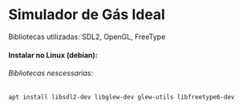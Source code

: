 <h1>Simulador de Gás Ideal</h1>

Bibliotecas utilizadas:
    SDL2, OpenGL, FreeType


<h4>Instalar no Linux (debian):</h4>
<h6>Bibliotecas nescessarias:</h6>
<code>apt install libsdl2-dev libglew-dev glew-utils libfreetype6-dev</code>


